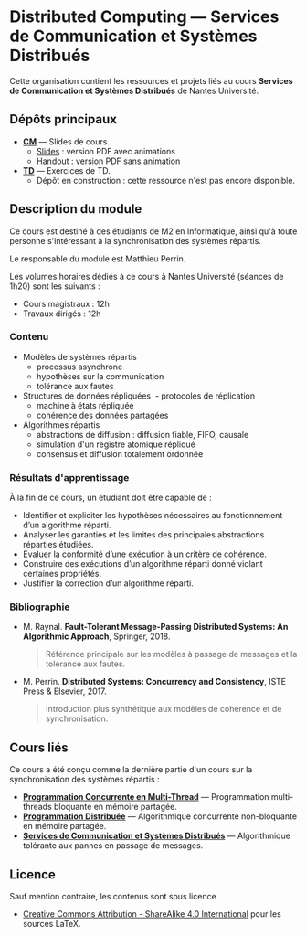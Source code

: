 # Distributed Computing — Services de Communication et Systèmes Distribués

Cette organisation contient les ressources et projets liés au cours **Services de Communication et Systèmes Distribués** de Nantes Université.

## Dépôts principaux

- [**CM**](https://github.com/DistributedComputing/CM) — Slides de cours.
  - [Slides](https://DistributedComputing.github.io/CM/SCSD.pdf) : version PDF avec animations
  - [Handout](https://DistributedComputing.github.io/CM/SCSD-handout.pdf) : version PDF sans animation
- [**TD**](https://github.com/DistributedComputing/TD) — Exercices de TD.
  - Dépôt en construction : cette ressource n'est pas encore disponible.

## Description du module

Ce cours est destiné à des étudiants de M2 en Informatique, ainsi qu'à toute personne s'intéressant à la synchronisation des systèmes répartis.

Le responsable du module est Matthieu Perrin.

Les volumes horaires dédiés à ce cours à Nantes Université (séances de 1h20) sont les suivants :
- Cours magistraux : 12h
- Travaux dirigés : 12h

### Contenu
- Modèles de systèmes répartis
  - processus asynchrone
  - hypothèses sur la communication
  - tolérance aux fautes
- Structures de données répliquées
​  - protocoles de réplication
  - machine à états répliquée
  - cohérence des données partagées
- Algorithmes répartis
  - abstractions de diffusion : diffusion fiable, FIFO, causale
  - simulation d'un registre atomique répliqué
  - consensus et diffusion totalement ordonnée

### Résultats d'apprentissage
À la fin de ce cours, un étudiant doit être capable de :
- Identifier et expliciter les hypothèses nécessaires au fonctionnement d’un algorithme réparti.
- Analyser les garanties et les limites des principales abstractions réparties étudiées.
- Évaluer la conformité d’une exécution à un critère de cohérence.
- Construire des exécutions d’un algorithme réparti donné violant certaines propriétés.
- Justifier la correction d’un algorithme réparti.

### Bibliographie
- M. Raynal. **Fault-Tolerant Message-Passing Distributed Systems: An Algorithmic Approach**, Springer, 2018.
  > Référence principale sur les modèles à passage de messages et la tolérance aux fautes.
- M. Perrin. **Distributed Systems: Concurrency and Consistency**, ISTE Press & Elsevier, 2017.
  > Introduction plus synthétique aux modèles de cohérence et de synchronisation.

## Cours liés
Ce cours a été conçu comme la dernière partie d'un cours sur la synchronisation des systèmes répartis : 
- [**Programmation Concurrente en Multi-Thread**](https://github.com/ProgrammationMultiThread) — Programmation multi-threads bloquante en mémoire partagée.
- [**Programmation Distribuée**](https://github.com/AlgorithmiqueConcurrente) — Algorithmique concurrente non-bloquante en mémoire partagée.
- [**Services de Communication et Systèmes Distribués**](https://github.com/DistributedComputing) — Algorithmique tolérante aux pannes en passage de messages.

## Licence
Sauf mention contraire, les contenus sont sous licence
- [Creative Commons Attribution - ShareAlike 4.0 International](https://creativecommons.org/licenses/by-sa/4.0/) pour les sources LaTeX.
